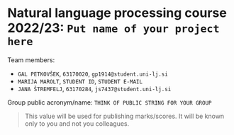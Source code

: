 # Natural language processing course 2022/23: `Put name of your project here`

Team members:
 * `GAL PETKOVŠEK`, `63170020`, `gp1914@student.uni-lj.si`
 * `MARIJA MAROLT`, `STUDENT ID`, `STUDENT E-MAIL`
 * `JANA ŠTREMFELJ`, `63170284`, `js7437@student.uni-lj.si`
 
Group public acronym/name: `THINK OF PUBLIC STRING FOR YOUR GROUP`
 > This value will be used for publishing marks/scores. It will be known only to you and not you colleagues.
